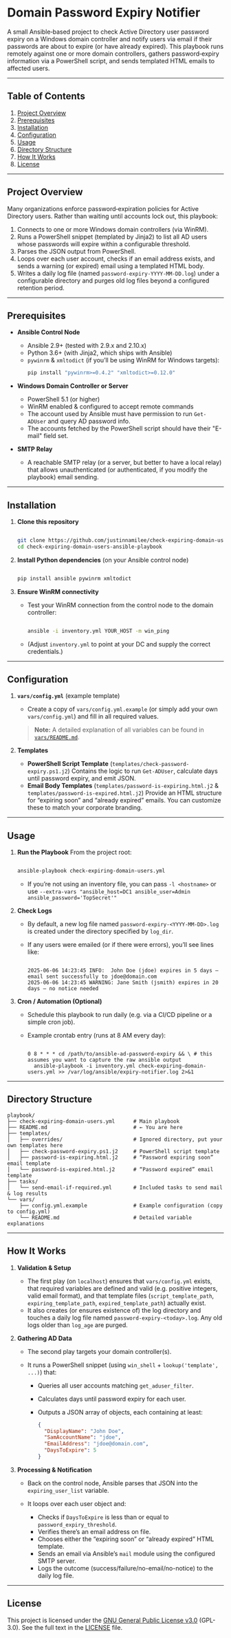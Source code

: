 # Domain Password Expiry Notifier

A small Ansible‐based project to check Active Directory user password expiry on a Windows domain controller and notify users via email if their passwords are about to expire (or have already expired). This playbook runs remotely against one or more domain controllers, gathers password‐expiry information via a PowerShell script, and sends templated HTML emails to affected users.

---

## Table of Contents

1. [Project Overview](#project-overview)
2. [Prerequisites](#prerequisites)
3. [Installation](#installation)
4. [Configuration](#configuration)
5. [Usage](#usage)
6. [Directory Structure](#directory-structure)
7. [How It Works](#how-it-works)
8. [License](#license)

---

## Project Overview

Many organizations enforce password‐expiration policies for Active Directory users. Rather than waiting until accounts lock out, this playbook:

1. Connects to one or more Windows domain controllers (via WinRM).
2. Runs a PowerShell snippet (templated by Jinja2) to list all AD users whose passwords will expire within a configurable threshold.
3. Parses the JSON output from PowerShell.
4. Loops over each user account, checks if an email address exists, and sends a warning (or expired) email using a templated HTML body.
5. Writes a daily log file (named `password-expiry-YYYY-MM-DD.log`) under a configurable directory and purges old log files beyond a configured retention period.

---

## Prerequisites

- **Ansible Control Node**
  - Ansible 2.9+ (tested with 2.9.x and 2.10.x)
  - Python 3.6+ (with Jinja2, which ships with Ansible)
  - `pywinrm` & `xmltodict` (if you’ll be using WinRM for Windows targets):
    ```bash
    pip install "pywinrm>=0.4.2" "xmltodict>=0.12.0"
    ```
- **Windows Domain Controller or Server**
  - PowerShell 5.1 (or higher)
  - WinRM enabled & configured to accept remote commands
  - The account used by Ansible must have permission to run `Get-ADUser` and query AD password info.
  - The accounts fetched by the PowerShell script should have their "E-mail" field set.

- **SMTP Relay**
  - A reachable SMTP relay (or a server, but better to have a local relay) that allows unauthenticated (or authenticated, if you modify the playbook) email sending.

---

## Installation

1. **Clone this repository**
   ```bash

   git clone https://github.com/justinnamilee/check-expiring-domain-users-ansible-playbook
   cd check-expiring-domain-users-ansible-playbook

   ```

2. **Install Python dependencies** (on your Ansible control node)

   ```bash

   pip install ansible pywinrm xmltodict

   ```

3. **Ensure WinRM connectivity**

   * Test your WinRM connection from the control node to the domain controller:

     ```bash

     ansible -i inventory.yml YOUR_HOST -m win_ping

     ```
   * (Adjust `inventory.yml` to point at your DC and supply the correct credentials.)

---

## Configuration

1. **`vars/config.yml`** (example template)

   * Create a copy of `vars/config.yml.example` (or simply add your own `vars/config.yml`) and fill in all required values.

   > **Note:** A detailed explanation of all variables can be found in [`vars/README.md`](vars/README.md).

2. **Templates**

   * **PowerShell Script Template** (`templates/check-password-expiry.ps1.j2`)
     Contains the logic to run `Get-ADUser`, calculate days until password expiry, and emit JSON.
   * **Email Body Templates** (`templates/password-is-expiring.html.j2` & `templates/password-is-expired.html.j2`)
     Provide an HTML structure for “expiring soon” and “already expired” emails. You can customize these to match your corporate branding.

---

## Usage

1. **Run the Playbook**
   From the project root:

   ```bash

   ansible-playbook check-expiring-domain-users.yml

   ```

   * If you’re not using an inventory file, you can pass `-l <hostname>` or use `--extra-vars "ansible_host=DC1 ansible_user=Admin ansible_password='TopSecret'"`

2. **Check Logs**

   * By default, a new log file named `password-expiry-<YYYY-MM-DD>.log` is created under the directory specified by `log_dir`.
   * If any users were emailed (or if there were errors), you’ll see lines like:

     ```

     2025-06-06 14:23:45 INFO:  John Doe (jdoe) expires in 5 days — email sent successfully to jdoe@domain.com
     2025-06-06 14:23:45 WARNING: Jane Smith (jsmith) expires in 20 days — no notice needed

     ```

3. **Cron / Automation (Optional)**

   * Schedule this playbook to run daily (e.g. via a CI/CD pipeline or a simple cron job).
   * Example crontab entry (runs at 8 AM every day):

     ```

     0 8 * * * cd /path/to/ansible-ad-password-expiry && \ # this assumes you want to capture the raw ansible output
       ansible-playbook -i inventory.yml check-expiring-domain-users.yml >> /var/log/ansible/expiry-notifier.log 2>&1

     ```

---

## Directory Structure

```
playbook/
├── check-expiring-domain-users.yml      # Main playbook
├── README.md                            # ← You are here
├── templates/
│   ├── overrides/                       # Ignored directory, put your own templates here
│   ├── check-password-expiry.ps1.j2     # PowerShell script template
│   ├── password-is-expiring.html.j2     # “Password expiring soon” email template
│   └── password-is-expired.html.j2      # “Password expired” email template
├── tasks/
│   └── send-email-if-required.yml       # Included tasks to send mail & log results
└── vars/
    ├── config.yml.example               # Example configuration (copy to config.yml)
    └── README.md                        # Detailed variable explanations
```

---

## How It Works

1. **Validation & Setup**

   * The first play (on `localhost`) ensures that `vars/config.yml` exists, that required variables are defined and valid (e.g. positive integers, valid email format), and that template files (`script_template_path`, `expiring_template_path`, `expired_template_path`) actually exist.
   * It also creates (or ensures existence of) the log directory and touches a daily log file named `password-expiry-<today>.log`. Any old logs older than `log_age` are purged.

2. **Gathering AD Data**

   * The second play targets your domain controller(s).
   * It runs a PowerShell snippet (using `win_shell` + `lookup('template', ...)`) that:

     * Queries all user accounts matching `get_aduser_filter`.
     * Calculates days until password expiry for each user.
     * Outputs a JSON array of objects, each containing at least:

       ```json
       {
         "DisplayName": "John Doe",
         "SamAccountName": "jdoe",
         "EmailAddress": "jdoe@domain.com",
         "DaysToExpire": 5
       }
       ```

3. **Processing & Notification**

   * Back on the control node, Ansible parses that JSON into the `expiring_user_list` variable.
   * It loops over each user object and:

     * Checks if `DaysToExpire` is less than or equal to `password_expiry_threshold`.
     * Verifies there’s an email address on file.
     * Chooses either the “expiring soon” or “already expired” HTML template.
     * Sends an email via Ansible’s `mail` module using the configured SMTP server.
     * Logs the outcome (success/failure/no-email/no-notice) to the daily log file.

---

## License

This project is licensed under the [GNU General Public License v3.0](https://www.gnu.org/licenses/gpl-3.0.en.html) (GPL-3.0). See the full text in the [LICENSE](LICENSE) file.
